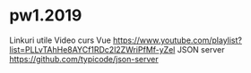 # pw1.2019
Linkuri utile
Video curs Vue https://www.youtube.com/playlist?list=PLLvTAhHe8AYCf1RDc2l2ZWriPfMf-yZel
JSON server https://github.com/typicode/json-server
